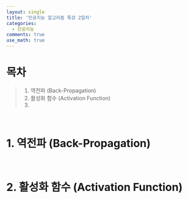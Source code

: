 ```yaml
---
layout: single
title: '인공지능 알고리즘 특강 2일차'
categories:
  - 인공지능
comments: true
use_math: true
---
```


# 목차
> 1. 역전파 (Back-Propagation)
> 2. 활성화 함수 (Activation Function)
> 3. 

<br>

# 1. 역전파 (Back-Propagation)

<br>

# 2. 활성화 함수 (Activation Function)










